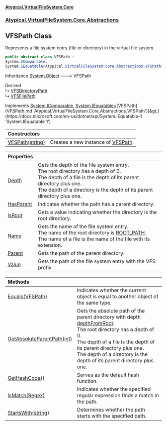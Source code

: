#### [Atypical.VirtualFileSystem.Core](VirtualFileSystem.md 'VirtualFileSystem')
### [Atypical.VirtualFileSystem.Core.Abstractions](VirtualFileSystem.md#Atypical.VirtualFileSystem.Core.Abstractions 'Atypical.VirtualFileSystem.Core.Abstractions')

## VFSPath Class

Represents a file system entry (file or directory) in the virtual file system.

```csharp
public abstract class VFSPath :
System.IComparable,
System.IEquatable<Atypical.VirtualFileSystem.Core.Abstractions.VFSPath>
```

Inheritance [System.Object](https://docs.microsoft.com/en-us/dotnet/api/System.Object 'System.Object') &#129106; VFSPath

Derived  
&#8627; [VFSDirectoryPath](VFSDirectoryPath.md 'Atypical.VirtualFileSystem.Core.VFSDirectoryPath')  
&#8627; [VFSFilePath](VFSFilePath.md 'Atypical.VirtualFileSystem.Core.VFSFilePath')

Implements [System.IComparable](https://docs.microsoft.com/en-us/dotnet/api/System.IComparable 'System.IComparable'), [System.IEquatable&lt;](https://docs.microsoft.com/en-us/dotnet/api/System.IEquatable-1 'System.IEquatable`1')[VFSPath](VFSPath.md 'Atypical.VirtualFileSystem.Core.Abstractions.VFSPath')[&gt;](https://docs.microsoft.com/en-us/dotnet/api/System.IEquatable-1 'System.IEquatable`1')

| Constructors | |
| :--- | :--- |
| [VFSPath(string)](VFSPath.VFSPath(string).md 'Atypical.VirtualFileSystem.Core.Abstractions.VFSPath.VFSPath(string)') | Creates a new instance of [VFSPath](VFSPath.md 'Atypical.VirtualFileSystem.Core.Abstractions.VFSPath'). |

| Properties | |
| :--- | :--- |
| [Depth](VFSPath.Depth.md 'Atypical.VirtualFileSystem.Core.Abstractions.VFSPath.Depth') | Gets the depth of the file system entry.<br/>The root directory has a depth of 0.<br/>The depth of a file is the depth of its parent directory plus one.<br/>The depth of a directory is the depth of its parent directory plus one. |
| [HasParent](VFSPath.HasParent.md 'Atypical.VirtualFileSystem.Core.Abstractions.VFSPath.HasParent') | Indicates whether the path has a parent directory. |
| [IsRoot](VFSPath.IsRoot.md 'Atypical.VirtualFileSystem.Core.Abstractions.VFSPath.IsRoot') | Gets a value indicating whether the directory is the root directory. |
| [Name](VFSPath.Name.md 'Atypical.VirtualFileSystem.Core.Abstractions.VFSPath.Name') | Gets the name of the file system entry.<br/>The name of the root directory is [ROOT_PATH](VFS.ROOT_PATH.md 'Atypical.VirtualFileSystem.Core.VFS.ROOT_PATH').<br/>The name of a file is the name of the file with its extension. |
| [Parent](VFSPath.Parent.md 'Atypical.VirtualFileSystem.Core.Abstractions.VFSPath.Parent') | Gets the path of the parent directory. |
| [Value](VFSPath.Value.md 'Atypical.VirtualFileSystem.Core.Abstractions.VFSPath.Value') | Gets the path of the file system entry with the VFS prefix. |

| Methods | |
| :--- | :--- |
| [Equals(VFSPath)](VFSPath.Equals(VFSPath).md 'Atypical.VirtualFileSystem.Core.Abstractions.VFSPath.Equals(Atypical.VirtualFileSystem.Core.Abstractions.VFSPath)') | Indicates whether the current object is equal to another object of the same type. |
| [GetAbsoluteParentPath(int)](VFSPath.GetAbsoluteParentPath(int).md 'Atypical.VirtualFileSystem.Core.Abstractions.VFSPath.GetAbsoluteParentPath(int)') | Gets the absolute path of the parent directory with depth [depthFromRoot](VFSPath.GetAbsoluteParentPath(int).md#Atypical.VirtualFileSystem.Core.Abstractions.VFSPath.GetAbsoluteParentPath(int).depthFromRoot 'Atypical.VirtualFileSystem.Core.Abstractions.VFSPath.GetAbsoluteParentPath(int).depthFromRoot').<br/>The root directory has a depth of 0.<br/>The depth of a file is the depth of its parent directory plus one.<br/>The depth of a directory is the depth of its parent directory plus one. |
| [GetHashCode()](VFSPath.GetHashCode().md 'Atypical.VirtualFileSystem.Core.Abstractions.VFSPath.GetHashCode()') | Serves as the default hash function. |
| [IsMatch(Regex)](VFSPath.IsMatch(Regex).md 'Atypical.VirtualFileSystem.Core.Abstractions.VFSPath.IsMatch(System.Text.RegularExpressions.Regex)') | Indicates whether the specified regular expression finds a match in the path. |
| [StartsWith(string)](VFSPath.StartsWith(string).md 'Atypical.VirtualFileSystem.Core.Abstractions.VFSPath.StartsWith(string)') | Determines whether the path starts with the specified path. |
